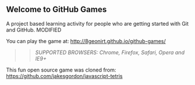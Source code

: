 ## Welcome to GitHub Games

A project based learning activity for people who are getting started with Git and GitHub.
MODIFIED

You can play the game at: http://8geonirt.github.io/github-games/

>> _*SUPPORTED BROWSERS*: Chrome, Firefox, Safari, Opera and IE9+_

This fun open source game was cloned from: https://github.com/jakesgordon/javascript-tetris
